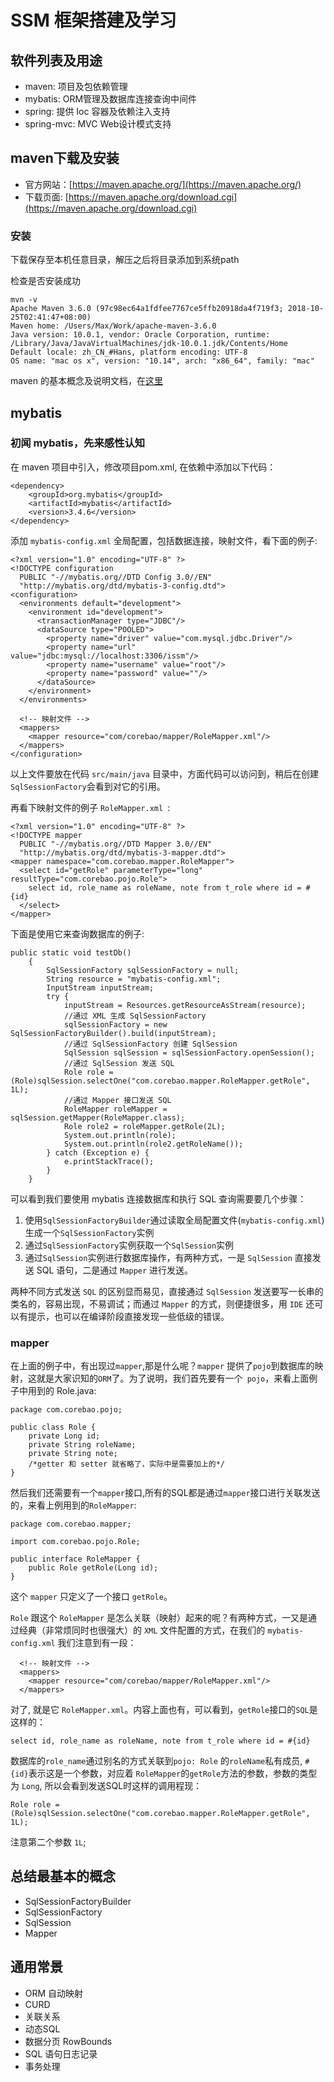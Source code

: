 # SSM 框架搭建及学习
## 软件列表及用途
- maven: 项目及包依赖管理
- mybatis: ORM管理及数据库连接查询中间件
- spring: 提供 Ioc 容器及依赖注入支持
- spring-mvc: MVC Web设计模式支持

## maven下载及安装
- 官方网站：[https://maven.apache.org/](https://maven.apache.org/)
- 下载页面: [https://maven.apache.org/download.cgi](https://maven.apache.org/download.cgi)
### 安装
下载保存至本机任意目录，解压之后将目录添加到系统path

检查是否安装成功
``` 
mvn -v
Apache Maven 3.6.0 (97c98ec64a1fdfee7767ce5ffb20918da4f719f3; 2018-10-25T02:41:47+08:00)
Maven home: /Users/Max/Work/apache-maven-3.6.0
Java version: 10.0.1, vendor: Oracle Corporation, runtime: /Library/Java/JavaVirtualMachines/jdk-10.0.1.jdk/Contents/Home
Default locale: zh_CN_#Hans, platform encoding: UTF-8
OS name: "mac os x", version: "10.14", arch: "x86_64", family: "mac"
```
maven 的基本概念及说明文档，在[这里](https://maven.apache.org/guides/getting-started/index.html)

## mybatis
### 初闻 mybatis，先来感性认知
在 maven 项目中引入，修改项目pom.xml, 在依赖中添加以下代码：
```
<dependency>
    <groupId>org.mybatis</groupId>
    <artifactId>mybatis</artifactId>
    <version>3.4.6</version>
</dependency>
```
添加 ```mybatis-config.xml``` 全局配置，包括数据连接，映射文件，看下面的例子:
```
<?xml version="1.0" encoding="UTF-8" ?>
<!DOCTYPE configuration
  PUBLIC "-//mybatis.org//DTD Config 3.0//EN"
  "http://mybatis.org/dtd/mybatis-3-config.dtd">
<configuration>
  <environments default="development">
    <environment id="development">
      <transactionManager type="JDBC"/>
      <dataSource type="POOLED">
        <property name="driver" value="com.mysql.jdbc.Driver"/>
        <property name="url" value="jdbc:mysql://localhost:3306/issm"/>
        <property name="username" value="root"/>
        <property name="password" value=""/>
      </dataSource>
    </environment>
  </environments>
  
  <!-- 映射文件 -->
  <mappers>
  	<mapper resource="com/corebao/mapper/RoleMapper.xml"/>
  </mappers>
</configuration>
```
以上文件要放在代码 ```src/main/java``` 目录中，方面代码可以访问到，稍后在创建```SqlSessionFactory```会看到对它的引用。

再看下映射文件的例子 ```RoleMapper.xml ```:
```
<?xml version="1.0" encoding="UTF-8" ?>
<!DOCTYPE mapper
  PUBLIC "-//mybatis.org//DTD Mapper 3.0//EN"
  "http://mybatis.org/dtd/mybatis-3-mapper.dtd">
<mapper namespace="com.corebao.mapper.RoleMapper">
  <select id="getRole" parameterType="long" resultType="com.corebao.pojo.Role">
    select id, role_name as roleName, note from t_role where id = #{id}
  </select>
</mapper>
```
下面是使用它来查询数据库的例子:
```
public static void testDb()
    {
        SqlSessionFactory sqlSessionFactory = null;
        String resource = "mybatis-config.xml";
        InputStream inputStream;
        try {
            inputStream = Resources.getResourceAsStream(resource);
            //通过 XML 生成 SqlSessionFactory
            sqlSessionFactory = new SqlSessionFactoryBuilder().build(inputStream);
            //通过 SqlSessionFactory 创建 SqlSession
            SqlSession sqlSession = sqlSessionFactory.openSession();
            //通过 SqlSession 发送 SQL
            Role role = (Role)sqlSession.selectOne("com.corebao.mapper.RoleMapper.getRole", 1L);
            //通过 Mapper 接口发送 SQL
            RoleMapper roleMapper = sqlSession.getMapper(RoleMapper.class);
            Role role2 = roleMapper.getRole(2L);
            System.out.println(role);
            System.out.println(role2.getRoleName());
        } catch (Exception e) {
            e.printStackTrace();
        } 
    }
```
可以看到我们要使用 mybatis 连接数据库和执行 SQL 查询需要要几个步骤：

1. 使用```SqlSessionFactoryBuilder```通过读取全局配置文件(```mybatis-config.xml```)生成一个```SqlSessionFactory```实例
2. 通过```SqlSessionFactory```实例获取一个```SqlSession```实例
3. 通过```SqlSession```实例进行数据库操作，有两种方式，一是 ```SqlSession``` 直接发送 SQL 语句，二是通过 ```Mapper``` 进行发送。

两种不同方式发送 ```SQL``` 的区别显而易见，直接通过 ```SqlSession``` 发送要写一长串的类名的，容易出现，不易调试；而通过 ```Mapper``` 的方式，则便捷很多，用 ```IDE``` 还可以有提示，也可以在编译阶段直接发现一些低级的错误。

### mapper
在上面的例子中，有出现过```mapper```,那是什么呢？```mapper``` 提供了```pojo```到数据库的映射，这就是大家识知的```ORM```了。为了说明，我们首先要有一个``` pojo```，来看上面例子中用到的 Role.java:
```
package com.corebao.pojo;

public class Role {
	private Long id;
	private String roleName;
	private String note;
	/*getter 和 setter 就省略了，实际中是需要加上的*/
}

```
然后我们还需要有一个```mapper```接口,所有的SQL都是通过```mapper```接口进行关联发送的，来看上例用到的```RoleMapper```:
```
package com.corebao.mapper;

import com.corebao.pojo.Role;

public interface RoleMapper {
	public Role getRole(Long id);
}
```
这个 ```mapper``` 只定义了一个接口 ```getRole```。

```Role``` 跟这个 ```RoleMapper``` 是怎么关联（映射）起来的呢？有两种方式，一又是通过经典（非常烦同时也很强大）的 ```XML``` 文件配置的方式，在我们的 ```mybatis-config.xml``` 我们注意到有一段：
```
  <!-- 映射文件 -->
  <mappers>
  	<mapper resource="com/corebao/mapper/RoleMapper.xml"/>
  </mappers>
```
对了, 就是它 ```RoleMapper.xml```。内容上面也有，可以看到，```getRole```接口的```SQL```是这样的：
```
select id, role_name as roleName, note from t_role where id = #{id}
```
数据库的```role_name```通过别名的方式关联到```pojo: Role``` 的```roleName```私有成员, ```#{id}```表示这是一个参数，对应着 ```RoleMapper```的```getRole```方法的参数，参数的类型为 ```Long```, 所以会看到发送SQL时这样的调用程现：
```
Role role = (Role)sqlSession.selectOne("com.corebao.mapper.RoleMapper.getRole", 1L);
``` 
注意第二个参数 ```1L```;

## 总结最基本的概念
- SqlSessionFactoryBuilder
- SqlSessionFactory
- SqlSession
- Mapper

## 通用常景
- ORM 自动映射
- CURD
- 关联关系
- 动态SQL
- 数据分页 RowBounds
- SQL 语句日志记录
- 事务处理
